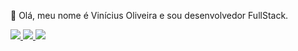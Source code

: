 <p align="1"> 
🖖 Olá, meu nome é Vinícius Oliveira e sou desenvolvedor FullStack.
</p>

<p align="left">
  <a href="https://www.instagram.com/kvini7/" alt="Instagram">
    <img src="https://img.shields.io/badge/-Instagram-6610F2?style=for-the-badge&logo=Instagram&logoColor=FFFFFF&link=https://www.instagram.com/kvini7"/>
  </a>
  
  <a href="https://www.linkedin.com/in/kvini7" alt="Linkedin">
    <img src="https://img.shields.io/badge/-Linkedin-6610F2?style=for-the-badge&logo=Linkedin&logoColor=FFFFFF&link=https://www.linkedin.com/in/kvini7"/>
  </a>
  
  <a href="https://discord.gg/k37FbZB" alt="Discord">
    <img src="https://img.shields.io/badge/-Discord-6610F2?style=for-the-badge&logo=Discord&logoColor=FFFFFF&link=https://discord.gg/k37FbZB"/>
  </a>
</p>
